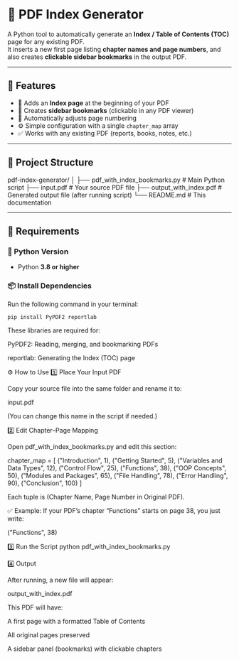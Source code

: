 # 📘 PDF Index Generator

A Python tool to automatically generate an **Index / Table of Contents (TOC)** page for any existing PDF.  
It inserts a new first page listing **chapter names and page numbers**, and also creates **clickable sidebar bookmarks** in the output PDF.

---

## 🚀 Features

- 🧾 Adds an **Index page** at the beginning of your PDF  
- 🔖 Creates **sidebar bookmarks** (clickable in any PDF viewer)  
- 📄 Automatically adjusts page numbering  
- ⚙️ Simple configuration with a single `chapter_map` array  
- ✅ Works with any existing PDF (reports, books, notes, etc.)

---

## 📂 Project Structure

pdf-index-generator/
│
├── pdf_with_index_bookmarks.py # Main Python script
├── input.pdf # Your source PDF file
├── output_with_index.pdf # Generated output file (after running script)
└── README.md # This documentation


---

## 🧰 Requirements

### 🐍 Python Version
- Python **3.8 or higher**

### 📦 Install Dependencies
Run the following command in your terminal:

```python
pip install PyPDF2 reportlab
```
These libraries are required for:

PyPDF2: Reading, merging, and bookmarking PDFs

reportlab: Generating the Index (TOC) page

⚙️ How to Use
1️⃣ Place Your Input PDF

Copy your source file into the same folder and rename it to:

input.pdf


(You can change this name in the script if needed.)

2️⃣ Edit Chapter–Page Mapping

Open pdf_with_index_bookmarks.py and edit this section:

chapter_map = [
    ("Introduction", 1),
    ("Getting Started", 5),
    ("Variables and Data Types", 12),
    ("Control Flow", 25),
    ("Functions", 38),
    ("OOP Concepts", 50),
    ("Modules and Packages", 65),
    ("File Handling", 78),
    ("Error Handling", 90),
    ("Conclusion", 100)
]


Each tuple is (Chapter Name, Page Number in Original PDF).

✅ Example:
If your PDF’s chapter “Functions” starts on page 38, you just write:

("Functions", 38)

3️⃣ Run the Script
python pdf_with_index_bookmarks.py

4️⃣ Output

After running, a new file will appear:

output_with_index.pdf


This PDF will have:

A first page with a formatted Table of Contents

All original pages preserved

A sidebar panel (bookmarks) with clickable chapters